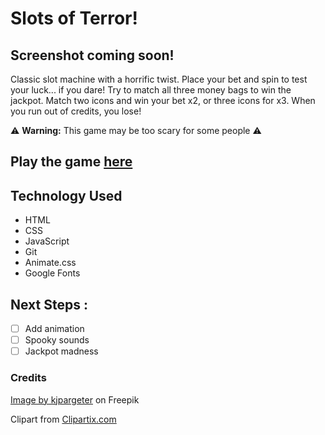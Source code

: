 
# Slots of Terror!

## Screenshot coming soon!

Classic slot machine with a horrific twist. Place your bet and spin to test your luck... if you dare! Try to match all three money bags to win the jackpot. Match two icons and win your bet x2, or three icons for x3. When you run out of credits, you lose!

⚠️ **Warning:** This game may be too scary for some people ⚠️

## Play the game <a href="https://slotsofterror.netlify.app/">here</a>

## Technology Used

- HTML
- CSS
- JavaScript
- Git
- Animate.css
- Google Fonts

## Next Steps :

- [ ] Add animation
- [ ] Spooky sounds
- [ ] Jackpot madness

### Credits

<a href="https://www.freepik.com/free-vector/halloween-background-with-red-blood-splatter-design_18355620.htm#query=blood%20splatter&position=11&from_view=keyword">Image by kjpargeter</a> on Freepik

Clipart from <a href="https://clipartix.com">Clipartix.com</a>